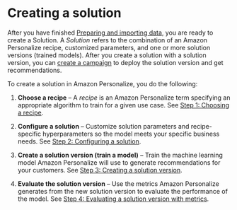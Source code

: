 # Creating a solution<a name="training-deploying-solutions"></a>

After you have finished [Preparing and importing data](data-prep.md), you are ready to create a Solution\. A *Solution* refers to the combination of an Amazon Personalize recipe, customized parameters, and one or more solution versions \(trained models\)\. After you create a solution with a solution version, you can [create a campaign](campaigns.md) to deploy the solution version and get recommendations\.

To create a solution in Amazon Personalize, you do the following:

1. **Choose a recipe** – A *recipe* is an Amazon Personalize term specifying an appropriate algorithm to train for a given use case\. See [Step 1: Choosing a recipe](working-with-predefined-recipes.md)\. 

1. **Configure a solution** – Customize solution parameters and recipe\-specific hyperparameters so the model meets your specific business needs\. See [Step 2: Configuring a solution](customizing-solution-config.md)\. 

1.  **Create a solution version \(train a model\)** – Train the machine learning model Amazon Personalize will use to generate recommendations for your customers\. See [Step 3: Creating a solution version](creating-a-solution-version.md)\. 

1.  **Evaluate the solution version** – Use the metrics Amazon Personalize generates from the new solution version to evaluate the performance of the model\. See [Step 4: Evaluating a solution version with metrics](working-with-training-metrics.md)\. 